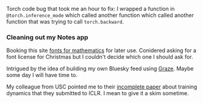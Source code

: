 Torch code bug that took me an hour to fix: I wrapped a function in `@torch.inference_mode` which called another function which called another function that was trying to call `torch.backward`.

### Cleaning out my Notes app

Booking this site [fonts for mathematics](https://luc.devroye.org/math.html) for later use. Conidered asking for a font license for Christmas but I couldn't decide which one I should ask for. 

Intrigued by the idea of building my own Bluesky feed using [Graze](https://bsky.app/profile/graze.social).
Maybe some day I will have time to.

My colleague from USC pointed me to their [incomplete paper](https://openreview.net/forum?id=eRkNNQRppH) about training dynamics that they submitted to ICLR. I mean to give it a skim sometime.
